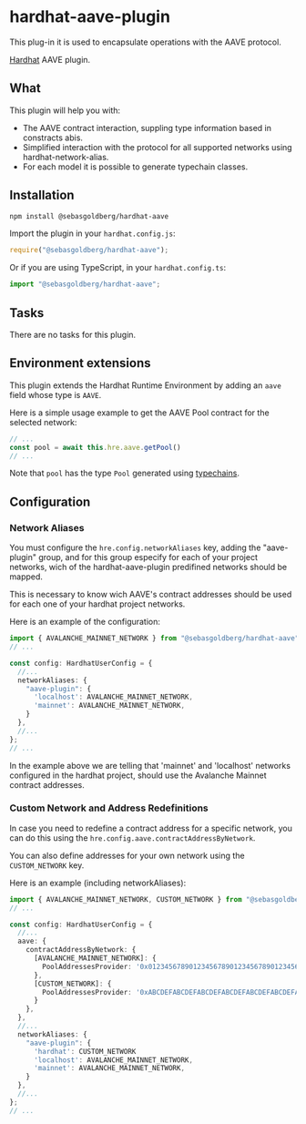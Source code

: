 # hardhat-aave-plugin

This plug-in it is used to encapsulate operations with the AAVE protocol.

[Hardhat](https://hardhat.org) AAVE plugin. 

## What

This plugin will help you with:
- The AAVE contract interaction, suppling type information based in constracts abis.
- Simplified interaction with the protocol for all supported networks using hardhat-network-alias.
- For each model it is possible to generate typechain classes.

## Installation

```bash
npm install @sebasgoldberg/hardhat-aave
```

Import the plugin in your `hardhat.config.js`:

```js
require("@sebasgoldberg/hardhat-aave");
```

Or if you are using TypeScript, in your `hardhat.config.ts`:

```ts
import "@sebasgoldberg/hardhat-aave";
```

## Tasks

There are no tasks for this plugin.

## Environment extensions

This plugin extends the Hardhat Runtime Environment by adding an `aave` field
whose type is `AAVE`.

Here is a simple usage example to get the AAVE Pool contract for the selected network:

``` typescript
// ...
const pool = await this.hre.aave.getPool()
// ...
```

Note that `pool` has the type `Pool` generated using [typechains](https://github.com/dethcrypto/TypeChain).

## Configuration

### Network Aliases

You must configure the `hre.config.networkAliases` key, adding the "aave-plugin" group, 
and for this group especify for each of your project networks, wich of the 
hardhat-aave-plugin predifined networks should be mapped.

This is necessary to know wich AAVE's contract addresses should be used for each one of
your hardhat project networks.

Here is an example of the configuration:

``` typescript
import { AVALANCHE_MAINNET_NETWORK } from "@sebasgoldberg/hardhat-aave";
// ...

const config: HardhatUserConfig = {
  //...
  networkAliases: {
    "aave-plugin": {
      'localhost': AVALANCHE_MAINNET_NETWORK,
      'mainnet': AVALANCHE_MAINNET_NETWORK,
    }
  },
  //...
};
// ...
```

In the example above we are telling that 'mainnet' and 'localhost' networks
configured in the hardhat project, should use the Avalanche Mainnet contract addresses.

### Custom Network and Address Redefinitions

In case you need to redefine a contract address for a specific network, you can do this
using the `hre.config.aave.contractAddressByNetwork`.

You can also define addresses for your own network using the `CUSTOM_NETWORK` key.

Here is an example (including networkAliases):

``` typescript
import { AVALANCHE_MAINNET_NETWORK, CUSTOM_NETWORK } from "@sebasgoldberg/hardhat-aave";
// ...

const config: HardhatUserConfig = {
  //...
  aave: {
    contractAddressByNetwork: {
      [AVALANCHE_MAINNET_NETWORK]: {
        PoolAddressesProvider: '0x0123456789012345678901234567890123456789'
      },
      [CUSTOM_NETWORK]: {
        PoolAddressesProvider: '0xABCDEFABCDEFABCDEFABCDEFABCDEFABCDEFABCD'
      }
    },
  },
  //...
  networkAliases: {
    "aave-plugin": {
      'hardhat': CUSTOM_NETWORK
      'localhost': AVALANCHE_MAINNET_NETWORK,
      'mainnet': AVALANCHE_MAINNET_NETWORK,
    }
  },
  //...
};
// ...
```
